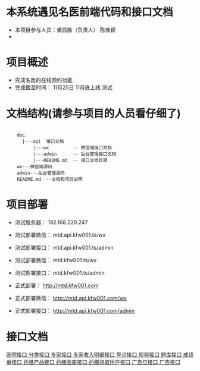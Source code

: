 
# 本系统遇见名医前端代码和接口文档

- 本项目参与人员：裘启胜（负责人） 陈佳颖
-

# 项目概述

- 完成名医的在线预约功能
- 完成截至时间： 11月25日  11月底上线 测试

# 文档结构(请参与项目的人员看仔细了)

```text

    doc
      |---api  接口文档
          |---wx         -- 微信端接口文档
          |---admin      -- 后台管理接口文档
          |---README.md  -- 接口文档目录
    wx---微信端源码
    admin---后台管理源码
    README.md  --文档和项目说明

```
# 项目部署

- 测试服务器： 192.168.220.247
- 测试部署微信： mtd.api.kfw001.ts/wx
- 测试部署接口： mtd.api.kfw001.ts/admin

- 测试部署微信： mtd.kfw001.ts/wx
- 测试部署接口： mtd.kfw001.ts/admin

- 正式部署：     http://mtd.kfw001.com
- 正式部署微信： http://mtd.api.kfw001.com/wx
- 正式部署接口： http://mtd.api.kfw001.com/admin


# 接口文档
[ 医院接口 ](/doc/api/admin/Place.md)
[ 分类接口 ](/doc/api/admin/Category.md)
[ 专家接口 ](/doc/api/admin/Expert.md)
[ 专家收入明细接口 ](/doc/api/README.md)
[ 导诊接口 ](/doc/api/admin/Guide.md)
[ 视频接口 ](/doc/api/admin/Video.md)
[ 题库接口 ](/doc/api/admin/Question.md)
[ 成绩单接口 ](/doc/api/admin/Report.md)
[ 药膳产品接口 ](/doc/api/admin/Goods.md)
[ 药膳图库接口 ](/doc/api/admin/Imgs.md)
[ 药膳领取用户接口 ](/doc/api/admin/Recipient.md)
[ 广告位接口 ](/doc/api/admin/Place.md)
[ 广告接口 ](/doc/api/admin/Ads.md)
